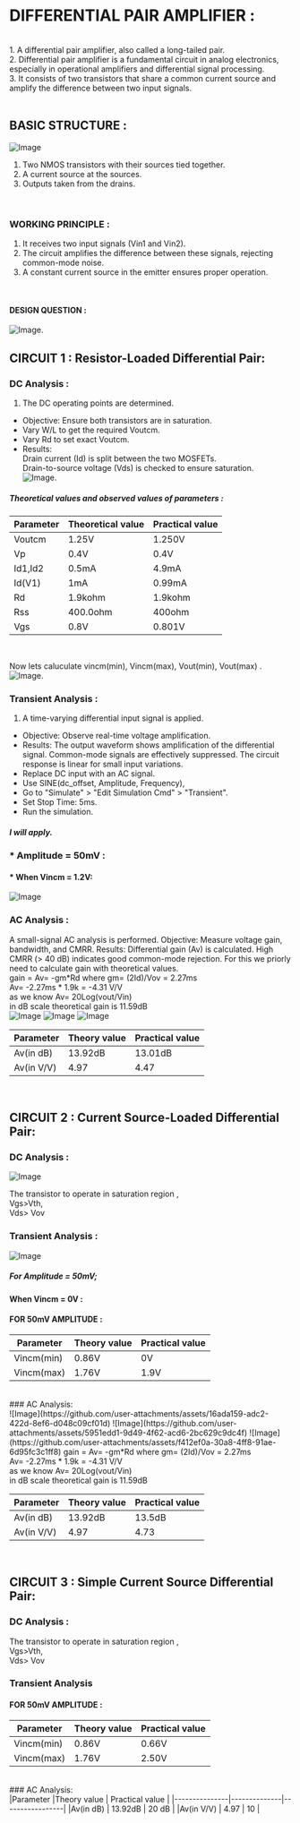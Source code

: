 # DIFFERENTIAL PAIR AMPLIFIER : <br>
<br>
1. A differential pair amplifier, also called a long-tailed pair.<br>
2. Differential pair amplifier is a fundamental circuit in analog electronics, especially in operational amplifiers and differential signal processing.<br>
3. It consists of two transistors that share a common current source and amplify the difference between two input signals.<br>
<br>

## BASIC STRUCTURE : <br>
![Image](https://github.com/user-attachments/assets/1e25c387-15ff-417e-bf8e-a23af72440ad)
1. Two NMOS transistors with their sources tied together.<br>
2. A current source at the sources.<br>
3. Outputs taken from the drains.<br>
<br>

### WORKING PRINCIPLE : <br>
1. It receives two input signals (Vin1 and Vin2).<br>
2. The circuit amplifies the difference between these signals, rejecting common-mode noise.<br>
3. A constant current source in the emitter ensures proper operation.<br>
<br>

#### DESIGN QUESTION :
![Image](https://github.com/user-attachments/assets/90a87d42-759f-4c83-b5a9-989b8884632b).<br>

## CIRCUIT 1 : Resistor-Loaded Differential Pair:<br>

### DC Analysis :<br>
1. The DC operating points are determined.
* Objective: Ensure both transistors are in saturation.
* Vary W/L to get the required Voutcm. <br>
* Vary Rd to set exact Voutcm.<br>
* Results:<br>
  Drain current (Id) is split between the two MOSFETs.<br>
  Drain-to-source voltage (Vds) is checked to ensure saturation.<br>
![Image](https://github.com/user-attachments/assets/25cbc8db-e5a5-4e01-8f26-9de17cc6f9a2).<br>

##### Theoretical values and observed values of parameters :<br>

| Parameter    | Theoretical value  | Practical value |
|--------------|--------------------|-----------------|
|Voutcm        | 1.25V              | 1.250V          |
|Vp            | 0.4V               | 0.4V           |
|Id1,Id2       | 0.5mA              | 4.9mA          |
|Id(V1)        | 1mA                | 0.99mA          |
|Rd            | 1.9kohm            | 1.9kohm        |
|Rss           | 400.0ohm           | 400ohm          |
|Vgs           | 0.8V               | 0.801V          |

<br>

Now lets caluculate vincm(min), Vincm(max), Vout(min), Vout(max) .<br>
![Image](https://github.com/user-attachments/assets/172fba57-73ae-4237-aa37-0aace33617d1).
<br>

### Transient Analysis :
1. A time-varying differential input signal is applied.
* Objective: Observe real-time voltage amplification.
* Results:
  The output waveform shows amplification of the differential signal.
  Common-mode signals are effectively suppressed.
  The circuit response is linear for small input variations.
* Replace DC input with an AC signal.<br>
* Use SINE(dc_offset, Amplitude, Frequency),
* Go to "Simulate" > "Edit Simulation Cmd" > "Transient".<br>
* Set Stop Time: 5ms.<br>
* Run the simulation.<br>
##### I will apply.<br>
### * Amplitude = 50mV :
#### * When Vincm = 1.2V:
![Image](https://github.com/user-attachments/assets/0b74b51b-1bed-46ef-8545-a70ab11a647d)
<br>

### AC Analysis : <br>
A small-signal AC analysis is performed.
Objective: Measure voltage gain, bandwidth, and CMRR.
Results:
Differential gain (Av) is calculated.
High CMRR (> 40 dB) indicates good common-mode rejection.
For this we priorly need to calculate gain with theoretical values. <br>
gain = Av= -gm*Rd 
where gm= (2Id)/Vov = 2.27ms <br>
Av= -2.27ms * 1.9k = -4.31 V/V <br>
as we know Av= 20Log(vout/Vin)<br>
in dB scale theoretical gain is 11.59dB <br>
![Image](https://github.com/user-attachments/assets/271dcf90-3b47-4dbe-904e-c07e6fab208c)
![Image](https://github.com/user-attachments/assets/18d98aa1-a8fe-4577-b13c-1c12737a5720)
![Image](https://github.com/user-attachments/assets/fcd2e606-cfc3-4326-9bc8-bdb895e30707)


|Parameter      |Theory value  | Practical value |
|---------------|--------------|-----------------|
|Av(in dB)      | 13.92dB      | 13.01dB         |
|Av(in V/V)     | 4.97         | 4.47            |

<br>

## CIRCUIT 2 : Current Source-Loaded Differential Pair:<br>
### DC Analysis :<br>
![Image](https://github.com/user-attachments/assets/0d4ea0cd-38be-4e7a-9713-af96ea5cc199)



The transistor to operate in saturation region ,<br>
Vgs>Vth, <br>
Vds> Vov <br>

### Transient Analysis :<br>
![Image](https://github.com/user-attachments/assets/ddd3a12b-bfb4-4b07-ab88-8eac40e8777f)

##### For Amplitude = 50mV; <br>
#### When Vincm = 0V :
#### FOR 50mV AMPLITUDE :
|Parameter      |Theory value  | Practical value |
|---------------|--------------|-----------------|
|Vincm(min)     | 0.86V        | 0V              |
|Vincm(max)     | 1.76V        | 1.9V            |

<br>
### AC Analysis:<br>
![Image](https://github.com/user-attachments/assets/16ada159-adc2-422d-8ef6-d048c09cf01d)
![Image](https://github.com/user-attachments/assets/5951edd1-9d49-4f62-acd6-2bc629c9dc4f)
![Image](https://github.com/user-attachments/assets/f412ef0a-30a8-4ff8-91ae-6d95fc3c1ff8)
gain = Av= -gm*Rd 
where gm= (2Id)/Vov = 2.27ms <br>
Av= -2.27ms * 1.9k = -4.31 V/V <br>
as we know Av= 20Log(vout/Vin)<br>
in dB scale theoretical gain is 11.59dB <br>

|Parameter      |Theory value  | Practical value |
|---------------|--------------|-----------------|
|Av(in dB)      | 13.92dB      | 13.5dB          |
|Av(in V/V)     | 4.97         | 4.73            |

<br>

## CIRCUIT 3 :  Simple Current Source Differential Pair:<br>
### DC Analysis :<br>
The transistor to operate in saturation region ,<br>
Vgs>Vth, <br>
Vds> Vov <br>


### Transient Analysis <br>
#### FOR 50mV AMPLITUDE :
|Parameter      |Theory value  | Practical value |
|---------------|--------------|-----------------|
|Vincm(min)     | 0.86V        | 0.66V           |
|Vincm(max)     | 1.76V        | 2.50V           |

<br>
### AC Analysis:<br>
|Parameter      |Theory value  | Practical value |
|---------------|--------------|-----------------|
|Av(in dB)      | 13.92dB      | 20 dB           |
|Av(in V/V)     | 4.97         | 10              |













